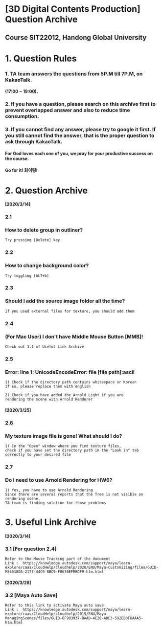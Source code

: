 [3D Digital Contents Production] Question Archive
=================================
Course SIT22012, Handong Global University
-------------------------------
# 1. Question Rules
### 1. TA team answers the questions from 5P.M till 7P.M, on KakaoTalk.
#### (17:00 ~ 19:00).
### 2. If you have a question, please search on this archive first to prevent overlapped answer and also to reduce time consumption.
### 3. If you cannot find any answer, please try to google it first. If you still cannot find the answer, that is the proper question to ask through KakaoTalk.

#### For God loves each one of you, we pray for your productive success on the course.   
#### Go for it! 화이팅! 

# 2. Question Archive
#### [2020/3/14]
### 2.1
### How to delete group in outliner?
	Try pressing [Delete] key
### 2.2
### How to change background color?
	Try toggling [ALT+b]
### 2.3
### Should I add the source image folder all the time?
	If you used external files for texture, you should add them
### 2.4
### (For Mac User) I don't have Middle Mouse Button [MMB]!
	Check out 3.1 of Useful Link Archive
### 2.5
### Error: line 1: UnicodeEncodeError: file [file path]:ascii
	1) Check if the directory path contains whitespace or Korean
	If so, please replace them with english
	
	2) Check if you have added the Arnold Light if you are
	rendering the scene with Arnold Renderer
	
#### [2020/3/25]
### 2.6
### My texture image file is gone! What should I do?
	1) In the "Open" window where you find texture files,
	check if you have set the directory path in the "Look in" tab
	correctly to your desired file

### 2.7
### Do I need to use Arnold Rendering for HW6?
	1) Yes, you have to use Arnold Rendering
	Since there are several reports that the Tree is not visible on rendering scene, 
	TA team is finding solution for those problems

# 3. Useful Link Archive
#### [2020/3/14]
### 3.1 [For question 2.4]
	Refer to the Mouse Tracking part of the document
	Link :  https://knowledge.autodesk.com/support/maya/learn-explore/caas/CloudHelp/cloudhelp/2020/ENU/Maya-Customizing/files/GUID-FE5518DA-2177-44C9-8BC9-F0676EFEEDF9-htm.html

#### [2020/3/26]
### 3.2 [Maya Auto Save]
	Refer to this link to activate Maya auto save
	Link :  https://knowledge.autodesk.com/support/maya/learn-explore/caas/CloudHelp/cloudhelp/2019/ENU/Maya-ManagingScenes/files/GUID-BF903937-BAAD-4E28-ADE3-592EB0F8AAA5-htm.html

